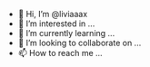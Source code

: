 - 👋 Hi, I’m @liviaaax
- 👀 I’m interested in ...
- 🌱 I’m currently learning ...
- 💞️ I’m looking to collaborate on ...
- 📫 How to reach me ...

<!---
liviaaax/liviaaax is a ✨ special ✨ repository because its `README.md` (this file) appears on your GitHub profile.
You can click the Preview link to take a look at your changes.
--->
